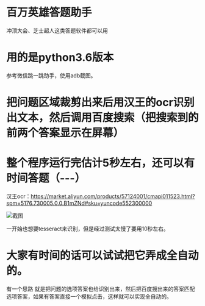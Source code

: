 # 百万英雄答题助手
冲顶大会、芝士超人这类答题软件都可以用

# 用的是python3.6版本
参考微信跳一跳助手，使用adb截图。

# 把问题区域裁剪出来后用汉王的ocr识别出文本，然后调用百度搜索（把搜索到的前两个答案显示在屏幕）

# 整个程序运行完估计5秒左右，还可以有时间答题（---）

汉王ocr：https://market.aliyun.com/products/57124001/cmapi011523.html?spm=5176.730005.0.0.B1mZNd#sku=yuncode552300000

![截图](http://chuantu.biz/t6/198/1515261841x-1566687351.png)


一开始也想要tesseract来识别，但是经过测试太慢了要用10秒左右。

# 大家有时间的话可以试试把它弄成全自动的。 
有一个思路 就是把问题的选项答案也给识别出来，然后把百度搜出来的答案匹配选项答案，如果有答案直接一个模拟点击，这样就可以实现全自动的。



